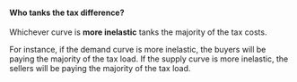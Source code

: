 #### Who tanks the tax difference?
Whichever curve is **more inelastic** tanks the majority of the tax costs.

For instance, if the demand curve is more inelastic, the buyers will be paying the majority of the tax load.
If the supply curve is more inelastic, the sellers will be paying the majority of the tax load.